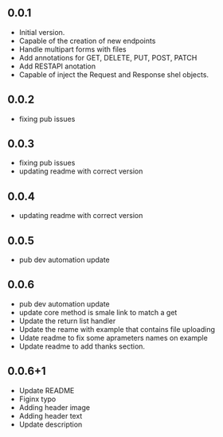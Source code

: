 ## 0.0.1

- Initial version.
- Capable of the creation of new endpoints
- Handle multipart forms with files
- Add annotations for GET, DELETE, PUT, POST, PATCH
- Add RESTAPI anotation
- Capable of inject the Request and Response shel objects.

## 0.0.2
- fixing pub issues 

## 0.0.3
- fixing pub issues 
- updating readme with correct version 

## 0.0.4
- updating readme with correct version 

## 0.0.5
- pub dev automation update

## 0.0.6
- pub dev automation update
- update core method is smale link to match a get
- Update the return list handler 
- Update the reame with example that contains file uploading
- Udate readme to fix some aprameters names on example
- Update readme to add thanks section.
## 0.0.6+1
- Update README
- Figinx typo
- Adding header image 
- Adding header text
- Update description

